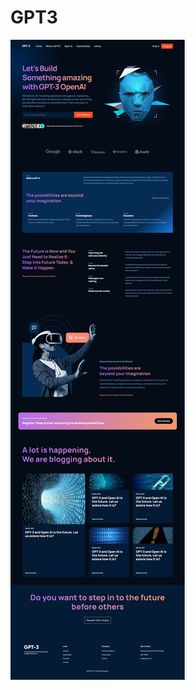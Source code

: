 # GPT3
![Image_Alt](https://github.com/jherrerado/gpt3_landing/blob/2ea147cbcf8b585ebc55e9f4c8c427a605485805/MacBook%20Pro-1751428900829.jpeg)
